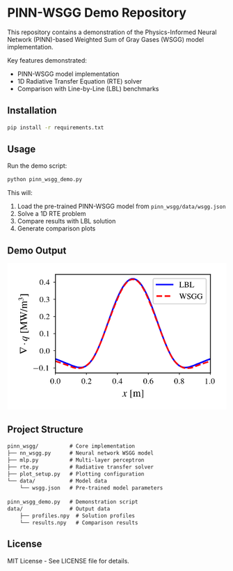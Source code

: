 # PINN-WSGG Demo Repository

This repository contains a demonstration of the Physics-Informed Neural Network (PINN)-based Weighted Sum of Gray Gases (WSGG) model implementation.

Key features demonstrated:
- PINN-WSGG model implementation
- 1D Radiative Transfer Equation (RTE) solver
- Comparison with Line-by-Line (LBL) benchmarks

## Installation

```bash
pip install -r requirements.txt
```

## Usage

Run the demo script:
```bash
python pinn_wsgg_demo.py
```

This will:
1. Load the pre-trained PINN-WSGG model from `pinn_wsgg/data/wsgg.json`
2. Solve a 1D RTE problem
3. Compare results with LBL solution
4. Generate comparison plots

## Demo Output

![Demo Output](demo.png)

## Project Structure

```
pinn_wsgg/          # Core implementation
├── nn_wsgg.py      # Neural network WSGG model
├── mlp.py          # Multi-layer perceptron
├── rte.py          # Radiative transfer solver
├── plot_setup.py   # Plotting configuration
└── data/           # Model data
    └── wsgg.json   # Pre-trained model parameters

pinn_wsgg_demo.py   # Demonstration script
data/               # Output data
    ├── profiles.npy  # Solution profiles
    └── results.npy   # Comparison results
```

## License

MIT License - See LICENSE file for details.
